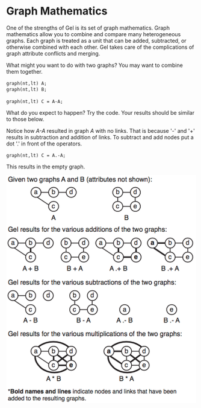 # Graph Mathematics

One of the strengths of Gel is its set of graph mathematics. Graph mathematics allow you to combine and compare many heterogeneous graphs. Each graph is treated as a unit that can be added, subtracted, or otherwise combined with each other. Gel takes care of the complications of graph attribute conflicts and merging. 

What might you want to do with two graphs? You may want to combine them together. 

```
graph(nt,lt) A;
graph(nt,lt) B;

graph(nt,lt) C = A-A;
```
What do you expect to happen? Try the code. Your results should be similar to those below.

Notice how *A-A* resulted in graph *A* with no links. That is because '-' and '+' results in subtraction and addition of links. To subtract and add nodes put a dot '.' in front of the operators. 

```
graph(nt,lt) C = A.-A;
```

This results in the empty graph.

![](img20.png)

